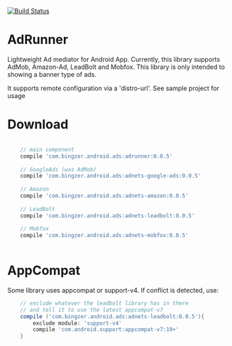 [![Build Status](https://travis-ci.org/bingzer/AdRunner.svg?branch=master)](https://travis-ci.org/bingzer/AdRunner)

AdRunner
========

Lightweight Ad mediator for Android App. Currently, this library supports AdMob, Amazon-Ad, LeadBolt and Mobfox. This library is only intended to showing a banner type of ads.

It supports remote configuration via a 'distro-url'. See sample project for usage

Download
========
```gradle

    // main component
    compile 'com.bingzer.android.ads:adrunner:0.0.5'
    
    // GoogleAds (was AdMob)
    compile 'com.bingzer.android.ads:adnets-google-ads:0.0.5'
    
    // Amazon
    compile 'com.bingzer.android.ads:adnets-amazon:0.0.5'
    
    // LeadBolt
    compile 'com.bingzer.android.ads:adnets-leadbolt:0.0.5'
    
    // Mobfox
    compile 'com.bingzer.android.ads:adnets-mobfox:0.0.5'
    
```

AppCompat
=========
Some library uses appcompat or support-v4. If conflict is detected, use:
```gradle
    // exclude whatever the leadbolt library has in there
    // and tell it to use the latest appcompat-v7
    compile ('com.bingzer.android.ads:adnets-leadbolt:0.0.5'){
        exclude module: 'support-v4'
        compile 'com.android.support:appcompat-v7:19+'
    }
```
